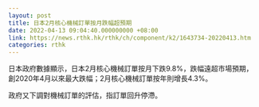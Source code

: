 ```yaml
---
layout: post
title: 日本2月核心機械訂單按月跌幅超預期
date: 2022-04-13 09:04:40.000000000 +08:00
link: https://news.rthk.hk/rthk/ch/component/k2/1643734-20220413.htm
categories: rthk
---
```


日本政府數據顯示，日本2月核心機械訂單按月下跌9.8%，跌幅遠超市場預期，創2020年4月以來最大跌幅；2月核心機械訂單按年則增長4.3%。

政府又下調對機械訂單的評估，指訂單回升停滯。
